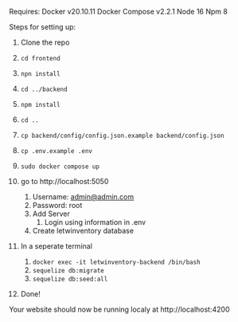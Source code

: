 Requires:
Docker v20.10.11
Docker Compose v2.2.1
Node 16
Npm 8

Steps for setting up:

1. Clone the repo
1. ```cd frontend```
1. ```npn install```
1. ```cd ../backend```
1. ```npm install```
1. ```cd ..```
1. ```cp backend/config/config.json.example backend/config.json```
1. ```cp .env.example .env```
1.  ```sudo docker compose up```
1. go to http://localhost:5050
    1. Username: admin@admin.com
    1. Password: root
    1. Add Server
        1. Login using information in .env
    1. Create letwinventory database
1. In a seperate terminal 
    1. ```docker exec -it letwinventory-backend /bin/bash```
    1. `sequelize db:migrate`
    1. `sequelize db:seed:all`

1. Done!

Your website should now be running localy at http://localhost:4200

